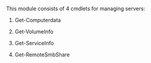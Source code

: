 This module consists of 4 cmdlets for managing servers:

1. Get-Computerdata

2. Get-VolumeInfo

3. Get-ServiceInfo

4. Get-RemoteSmbShare
